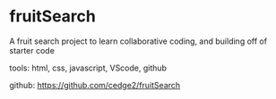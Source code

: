 # fruitSearch
A fruit search project to learn collaborative coding, and building off of starter code 

tools: html, css, javascript, VScode, github

github: https://github.com/cedge2/fruitSearch
